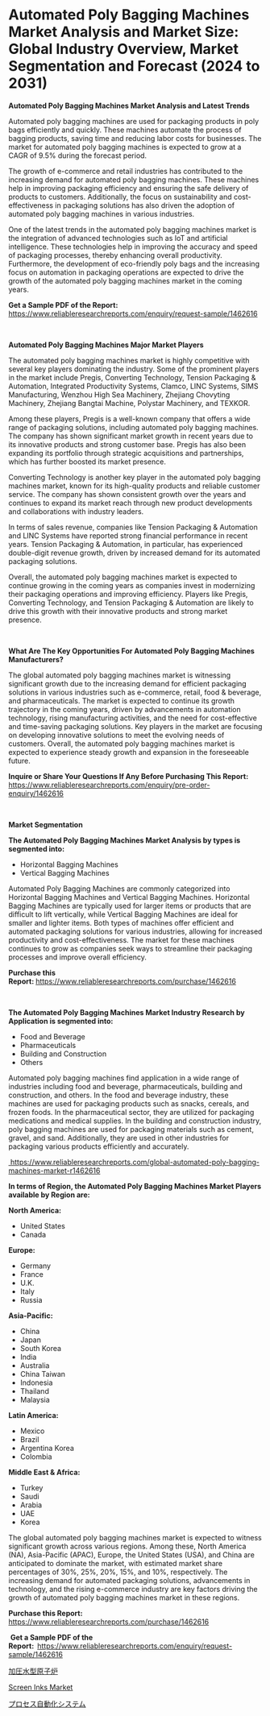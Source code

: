 <p><h1>Automated Poly Bagging Machines Market Analysis and Market Size: Global Industry Overview, Market Segmentation and Forecast (2024 to 2031)</h1></p><p><strong>Automated Poly Bagging Machines Market Analysis and Latest Trends</strong></p>
<p><p>Automated poly bagging machines are used for packaging products in poly bags efficiently and quickly. These machines automate the process of bagging products, saving time and reducing labor costs for businesses. The market for automated poly bagging machines is expected to grow at a CAGR of 9.5% during the forecast period.</p><p>The growth of e-commerce and retail industries has contributed to the increasing demand for automated poly bagging machines. These machines help in improving packaging efficiency and ensuring the safe delivery of products to customers. Additionally, the focus on sustainability and cost-effectiveness in packaging solutions has also driven the adoption of automated poly bagging machines in various industries.</p><p>One of the latest trends in the automated poly bagging machines market is the integration of advanced technologies such as IoT and artificial intelligence. These technologies help in improving the accuracy and speed of packaging processes, thereby enhancing overall productivity. Furthermore, the development of eco-friendly poly bags and the increasing focus on automation in packaging operations are expected to drive the growth of the automated poly bagging machines market in the coming years.</p></p>
<p><strong>Get a Sample PDF of the Report:&nbsp;</strong> <a href="https://www.reliableresearchreports.com/enquiry/request-sample/1462616">https://www.reliableresearchreports.com/enquiry/request-sample/1462616</a></p>
<p>&nbsp;</p>
<p><strong>Automated Poly Bagging Machines Major Market Players</strong></p>
<p><p>The automated poly bagging machines market is highly competitive with several key players dominating the industry. Some of the prominent players in the market include Pregis, Converting Technology, Tension Packaging & Automation, Integrated Productivity Systems, Clamco, LINC Systems, SIMS Manufacturing, Wenzhou High Sea Machinery, Zhejiang Chovyting Machinery, Zhejiang Bangtai Machine, Polystar Machinery, and TEXKOR.</p><p>Among these players, Pregis is a well-known company that offers a wide range of packaging solutions, including automated poly bagging machines. The company has shown significant market growth in recent years due to its innovative products and strong customer base. Pregis has also been expanding its portfolio through strategic acquisitions and partnerships, which has further boosted its market presence.</p><p>Converting Technology is another key player in the automated poly bagging machines market, known for its high-quality products and reliable customer service. The company has shown consistent growth over the years and continues to expand its market reach through new product developments and collaborations with industry leaders.</p><p>In terms of sales revenue, companies like Tension Packaging & Automation and LINC Systems have reported strong financial performance in recent years. Tension Packaging & Automation, in particular, has experienced double-digit revenue growth, driven by increased demand for its automated packaging solutions.</p><p>Overall, the automated poly bagging machines market is expected to continue growing in the coming years as companies invest in modernizing their packaging operations and improving efficiency. Players like Pregis, Converting Technology, and Tension Packaging & Automation are likely to drive this growth with their innovative products and strong market presence.</p></p>
<p>&nbsp;</p>
<p><strong>What Are The Key Opportunities For Automated Poly Bagging Machines Manufacturers?</strong></p>
<p><p>The global automated poly bagging machines market is witnessing significant growth due to the increasing demand for efficient packaging solutions in various industries such as e-commerce, retail, food & beverage, and pharmaceuticals. The market is expected to continue its growth trajectory in the coming years, driven by advancements in automation technology, rising manufacturing activities, and the need for cost-effective and time-saving packaging solutions. Key players in the market are focusing on developing innovative solutions to meet the evolving needs of customers. Overall, the automated poly bagging machines market is expected to experience steady growth and expansion in the foreseeable future.</p></p>
<p><strong>Inquire or Share Your Questions If Any Before Purchasing This Report:</strong> <a href="https://www.reliableresearchreports.com/enquiry/pre-order-enquiry/1462616">https://www.reliableresearchreports.com/enquiry/pre-order-enquiry/1462616</a></p>
<p>&nbsp;</p>
<p><strong>Market Segmentation</strong></p>
<p><strong>The Automated Poly Bagging Machines Market Analysis by types is segmented into:</strong></p>
<p><ul><li>Horizontal Bagging Machines</li><li>Vertical Bagging Machines</li></ul></p>
<p><p>Automated Poly Bagging Machines are commonly categorized into Horizontal Bagging Machines and Vertical Bagging Machines. Horizontal Bagging Machines are typically used for larger items or products that are difficult to lift vertically, while Vertical Bagging Machines are ideal for smaller and lighter items. Both types of machines offer efficient and automated packaging solutions for various industries, allowing for increased productivity and cost-effectiveness. The market for these machines continues to grow as companies seek ways to streamline their packaging processes and improve overall efficiency.</p></p>
<p><strong>Purchase this Report:&nbsp;</strong><a href="https://www.reliableresearchreports.com/purchase/1462616">https://www.reliableresearchreports.com/purchase/1462616</a></p>
<p>&nbsp;</p>
<p><strong>The Automated Poly Bagging Machines Market Industry Research by Application is segmented into:</strong></p>
<p><ul><li>Food and Beverage</li><li>Pharmaceuticals</li><li>Building and Construction</li><li>Others</li></ul></p>
<p><p>Automated poly bagging machines find application in a wide range of industries including food and beverage, pharmaceuticals, building and construction, and others. In the food and beverage industry, these machines are used for packaging products such as snacks, cereals, and frozen foods. In the pharmaceutical sector, they are utilized for packaging medications and medical supplies. In the building and construction industry, poly bagging machines are used for packaging materials such as cement, gravel, and sand. Additionally, they are used in other industries for packaging various products efficiently and accurately.</p></p>
<p><a href="https://www.reliableresearchreports.com/global-automated-poly-bagging-machines-market-r1462616">&nbsp;https://www.reliableresearchreports.com/global-automated-poly-bagging-machines-market-r1462616</a></p>
<p><strong>In terms of Region, the Automated Poly Bagging Machines Market Players available by Region are:</strong></p>
<p>
    <p> <strong> North America: </strong>
        <ul>
            <li>United States</li>
            <li>Canada</li>
        </ul>
        </p> 
    <p> <strong> Europe: </strong>
        <ul>
            <li>Germany</li>
            <li>France</li>
            <li>U.K.</li>
            <li>Italy</li>
            <li>Russia</li>
        </ul>
        </p> 
    <p> <strong> Asia-Pacific: </strong>
        <ul>
            <li>China</li>
            <li>Japan</li>
            <li>South Korea</li>
            <li>India</li>
            <li>Australia</li>
            <li>China Taiwan</li>
            <li>Indonesia</li>
            <li>Thailand</li>
            <li>Malaysia</li>
        </ul>
        </p> 
    <p> <strong> Latin America: </strong>
        <ul>
            <li>Mexico</li>
            <li>Brazil</li>
            <li>Argentina Korea</li>
            <li>Colombia</li>
        </ul>
        </p> 
    <p> <strong> Middle East & Africa: </strong>
        <ul>
            <li>Turkey</li>
            <li>Saudi</li>
            <li>Arabia</li>
            <li>UAE</li>
            <li>Korea</li>
        </ul>
    </p>
    </p>
<p><p>The global automated poly bagging machines market is expected to witness significant growth across various regions. Among these, North America (NA), Asia-Pacific (APAC), Europe, the United States (USA), and China are anticipated to dominate the market, with estimated market share percentages of 30%, 25%, 20%, 15%, and 10%, respectively. The increasing demand for automated packaging solutions, advancements in technology, and the rising e-commerce industry are key factors driving the growth of automated poly bagging machines market in these regions.</p></p>
<p><strong>Purchase this Report: </strong><a href="https://www.reliableresearchreports.com/purchase/1462616">https://www.reliableresearchreports.com/purchase/1462616</a></p>
<p>&nbsp;<strong>Get a Sample PDF of the Report:&nbsp;&nbsp;</strong><a href="https://www.reliableresearchreports.com/enquiry/request-sample/1462616">https://www.reliableresearchreports.com/enquiry/request-sample/1462616</a></p>
<p><strong></strong></p>
<p><p><a href="https://github.com/JacksonWiza1924/Market-Research-Report-List-1/blob/main/175663541173.md">加圧水型原子炉</a></p><p><a href="https://issuu.com/reportprime-2/docs/screen-inks-market-size-2030.pptx">Screen Inks Market</a></p><p><a href="https://github.com/dawson566/Market-Research-Report-List-1/blob/main/896786741174.md">プロセス自動化システム</a></p></p>